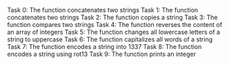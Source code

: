 Task 0: The function concatenates two strings
Task 1: The function concatenates two strings
Task 2: The function copies a string
Task 3: The function compares two strings
Task 4: The function reverses the content of an array of integers
Task 5: The function changes all lowercase letters of a string to uppercase
Task 6: The function capitalizes all words of a string
Task 7: The function encodes a string into 1337
Task 8: The function encodes a string using rot13
Task 9: The function prints an integer
